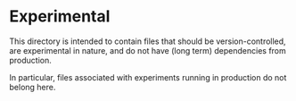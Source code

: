# Experimental

This directory is intended to contain files that should be version-controlled,
are experimental in nature, and do not have (long term) dependencies from
production.

In particular, files associated with experiments running in production do not
belong here.
